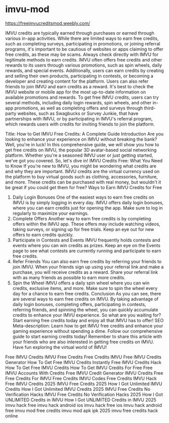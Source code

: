 # imvu-mod
https://freeimvucreditsmod.weebly.com/

IMVU credits are typically earned through purchases or earned through various in-app activities. While there are limited ways to earn free credits, such as completing surveys, participating in promotions, or joining referral programs, it's important to be cautious of websites or apps claiming to offer free credits, as these may be scams. Always check directly with IMVU for legitimate methods to earn credits. IMVU often offers free credits and other rewards to its users through various promotions, such as spin wheels, daily rewards, and special events. Additionally, users can earn credits by creating and selling their own products, participating in contests, or becoming a developer and creating content for the platform. Users can also refer friends to join IMVU and earn credits as a reward. It's best to check the IMVU website or mobile app for the most up-to-date information on available promotions and rewards. To get free IMVU credits, users can try several methods, including daily login rewards, spin wheels, and other in-app promotions, as well as completing offers and surveys through third-party websites, such as Swagbucks or Survey Junkie, that have partnerships with IMVU, or by participating in IMVU's referral program, which rewards users with credits for inviting friends to join the platform.

Title: How to Get IMVU Free Credits: A Complete Guide
Introduction
Are you looking to enhance your experience on IMVU without breaking the bank? Well, you're in luck! In this comprehensive guide, we will show you how to get free credits on IMVU, the popular 3D avatar-based social networking platform. Whether you're a seasoned IMVU user or just getting started, we've got you covered. So, let's dive in!
IMVU Credits Free: What You Need to Know
If you're new to IMVU, you might be wondering what credits are and why they are important. IMVU credits are the virtual currency used on the platform to buy virtual goods such as clothing, accessories, furniture, and more. These credits can be purchased with real money, but wouldn't it be great if you could get them for free?
Ways to Earn IMVU Credits for Free
1. Daily Login Bonuses
One of the easiest ways to earn free credits on IMVU is by simply logging in every day. IMVU offers daily login bonuses, where you can earn credits just for opening the app. Make sure to log in regularly to maximize your earnings.
2. Complete Offers
Another way to earn free credits is by completing offers within the IMVU app. These offers may include watching videos, taking surveys, or signing up for free trials. Keep an eye out for new offers to earn credits quickly.
3. Participate in Contests and Events
IMVU frequently holds contests and events where you can win credits as prizes. Keep an eye on the Events page to see what contests are currently running and participate to earn free credits.
4. Refer Friends
You can also earn free credits by referring your friends to join IMVU. When your friends sign up using your referral link and make a purchase, you will receive credits as a reward. Share your referral link with as many friends as possible to earn more credits.
5. Spin the Wheel
IMVU offers a daily spin wheel where you can win credits, exclusive items, and more. Make sure to spin the wheel every day for a chance to earn free credits.
Conclusion
As you can see, there are several ways to earn free credits on IMVU. By taking advantage of daily login bonuses, completing offers, participating in contests, referring friends, and spinning the wheel, you can quickly accumulate credits to enhance your IMVU experience. So what are you waiting for? Start earning free credits today and enjoy all that IMVU has to offer!
SEO Meta-description:
Learn how to get IMVU free credits and enhance your gaming experience without spending a dime. Follow our comprehensive guide to start earning credits today!
Remember to share this article with your friends who are also interested in getting free credits on IMVU. Have fun exploring the virtual world of IMVU!

Free IMVU Credits
IMVU Free Credits
Free Credits IMVU
Free IMVU Credits Generator
How To Get Free IMVU Credits Instantly
Free IMVU Credits Hack
How To Get Free IMVU Credits
How To Get IMVU Credits For Free
Free IMVU Accounts With Credits
Free IMVU Credit Generator
IMVU Credits Free
Free Credits For IMVU
Free Credits IMVU Codes
Free Credits IMVU Hack
Free IMVU Credits 2025
IMVU Free Credits 2025
How I Got Unlimited IMVU Credits
How I Got Unlimited IMVU Credits 2025
IMVU Free Credits No Verification Hacks
IMVU Free Credits No Verification Hacks 2025
How I Got UNLIMITED Credits in IMVU
How I Got UNLIMITED Credits in IMVU 2025
imvu hack free
imvu hack android ios
imvu hack free ios
imvu hack android free
imvu mod free credits
imvu mod apk ipk 2025
imvu free credits hack online
